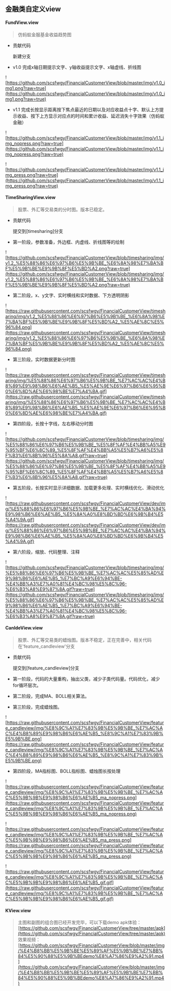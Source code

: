 ## 金融类自定义view

#### FundView.view

> 仿蚂蚁金服基金收益趋势图

* 贡献代码

    新建分支

* v1.0 完成x轴日期提示文字、y轴收益提示文字、x轴虚线、折线图

![https://github.com/scsfwgy/FinancialCustomerView/blob/master/img/v1.0_img1.png?raw=true](https://github.com/scsfwgy/FinancialCustomerView/blob/master/img/v1.0_img1.png?raw=true)

* v1.1 完成长按显示距离按下焦点最近的日期以及对应收益点十字、默认上方提示收益、按下上方显示对应点的时间和累计收益、延迟消失十字效果（仿蚂蚁金融）

![https://github.com/scsfwgy/FinancialCustomerView/blob/master/img/v1.1_img_nopress.png?raw=true](https://github.com/scsfwgy/FinancialCustomerView/blob/master/img/v1.1_img_nopress.png?raw=true)

![https://github.com/scsfwgy/FinancialCustomerView/blob/master/img/v1.1_img_press.png?raw=true](https://github.com/scsfwgy/FinancialCustomerView/blob/master/img/v1.1_img_press.png?raw=true)

#### TimeSharingView.view

> 股票、外汇等交易类的分时图。版本已稳定。

* 贡献代码

    提交到[timesharing]分支

* 第一阶段，参数准备，外边框、内虚线、折线图等的绘制

![https://github.com/scsfwgy/FinancialCustomerView/blob/timesharing/img/v1.2_%E5%88%86%E6%97%B6%E5%9B%BE_%E6%8A%98%E7%BA%BF%E5%9B%BE%E9%9B%8F%E5%BD%A2.png?raw=true](https://github.com/scsfwgy/FinancialCustomerView/blob/timesharing/img/v1.2_%E5%88%86%E6%97%B6%E5%9B%BE_%E6%8A%98%E7%BA%BF%E5%9B%BE%E9%9B%8F%E5%BD%A2.png?raw=true)

* 第二阶段，x、y文字、实时横线和实时数据、下方透明阴影

![https://raw.githubusercontent.com/scsfwgy/FinancialCustomerView/timesharing/img/v1.2_%E5%88%86%E6%97%B6%E5%9B%BE_%E6%8A%98%E7%BA%BF%E5%9B%BE%E9%9B%8F%E5%BD%A2_%E5%AE%8C%E5%96%84.png](https://raw.githubusercontent.com/scsfwgy/FinancialCustomerView/timesharing/img/v1.2_%E5%88%86%E6%97%B6%E5%9B%BE_%E6%8A%98%E7%BA%BF%E5%9B%BE%E9%9B%8F%E5%BD%A2_%E5%AE%8C%E5%96%84.png)

* 第三阶段，实时数据更新分时图

![https://raw.githubusercontent.com/scsfwgy/FinancialCustomerView/timesharing/img/%E5%88%86%E6%97%B6%E5%9B%BE_%E7%AC%AC%E4%B8%89%E9%98%B6%E6%AE%B5_%E5%AE%9E%E6%97%B6%E6%95%B0%E6%8D%AE%E6%98%BE%E7%A4%BA.gif](https://raw.githubusercontent.com/scsfwgy/FinancialCustomerView/timesharing/img/%E5%88%86%E6%97%B6%E5%9B%BE_%E7%AC%AC%E4%B8%89%E9%98%B6%E6%AE%B5_%E5%AE%9E%E6%97%B6%E6%95%B0%E6%8D%AE%E6%98%BE%E7%A4%BA.gif)

* 第四阶段，长按十字线，左右移动分时图

![https://github.com/scsfwgy/FinancialCustomerView/blob/timesharing/img/%E5%88%86%E6%97%B6%E5%9B%BE_%E5%8F%AF%E4%BB%A5%E9%95%BF%E6%8C%89_%E5%8F%AF%E4%BB%A5%E5%B7%A6%E5%8F%B3%E6%8B%96%E5%8A%A8.gif?raw=true](https://github.com/scsfwgy/FinancialCustomerView/blob/timesharing/img/%E5%88%86%E6%97%B6%E5%9B%BE_%E5%8F%AF%E4%BB%A5%E9%95%BF%E6%8C%89_%E5%8F%AF%E4%BB%A5%E5%B7%A6%E5%8F%B3%E6%8B%96%E5%8A%A8.gif?raw=true)

* 第五阶段，长按实时显示详细数据、加载更多处理、实时横线优化、滑动优化

![https://raw.githubusercontent.com/scsfwgy/FinancialCustomerView/dev/img/%E5%88%86%E6%97%B6%E5%9B%BE_%E7%AC%AC%E4%BA%94%E9%98%B6%E6%AE%B5_%E5%8A%A0%E8%BD%BD%E6%9B%B4%E5%A4%9A.gif](https://raw.githubusercontent.com/scsfwgy/FinancialCustomerView/dev/img/%E5%88%86%E6%97%B6%E5%9B%BE_%E7%AC%AC%E4%BA%94%E9%98%B6%E6%AE%B5_%E5%8A%A0%E8%BD%BD%E6%9B%B4%E5%A4%9A.gif)

* 第六阶段，缩放、代码整理、注释

![https://github.com/scsfwgy/FinancialCustomerView/blob/timesharing/img/%E5%88%86%E6%97%B6%E5%9B%BE_%E7%AC%AC%E5%85%AD%E9%98%B6%E6%AE%B5_%E7%BC%A9%E6%94%BE-%E4%BB%A3%E7%A0%81%E4%BC%98%E5%8C%96-%E6%B3%A8%E9%87%8A.gif?raw=true](https://github.com/scsfwgy/FinancialCustomerView/blob/timesharing/img/%E5%88%86%E6%97%B6%E5%9B%BE_%E7%AC%AC%E5%85%AD%E9%98%B6%E6%AE%B5_%E7%BC%A9%E6%94%BE-%E4%BB%A3%E7%A0%81%E4%BC%98%E5%8C%96-%E6%B3%A8%E9%87%8A.gif?raw=true)


#### CanldeView.view

> 股票、外汇等交易类的蜡烛图。版本不稳定，正在完善中，相关代码在'feature_candleview'分支

* 贡献代码

    提交到[feature_candleview]分支

* 第一阶段，代码的大量重构，抽出父类，减少子类代码量。代码优化，减少for循环层次。
* 第二阶段，完成MA、BOLL相关算法。
* 第三阶段，完成蜡烛图。

![https://raw.githubusercontent.com/scsfwgy/FinancialCustomerView/feature_candleview/img/%E8%9C%A1%E7%83%9B%E5%9B%BE_%E7%AC%AC%E4%B8%89%E9%98%B6%E6%AE%B5_%E8%9C%A1%E7%83%9B%E5%9B%BE.png](https://raw.githubusercontent.com/scsfwgy/FinancialCustomerView/feature_candleview/img/%E8%9C%A1%E7%83%9B%E5%9B%BE_%E7%AC%AC%E4%B8%89%E9%98%B6%E6%AE%B5_%E8%9C%A1%E7%83%9B%E5%9B%BE.png)


* 第四阶段，MA指标图、BOLL指标图、蜡烛图长按处理

![https://raw.githubusercontent.com/scsfwgy/FinancialCustomerView/feature_candleview/img/%E8%9C%A1%E7%83%9B%E5%9B%BE_%E7%AC%AC%E5%9B%9B%E9%98%B6%E6%AE%B5_ma_nopress.png](https://raw.githubusercontent.com/scsfwgy/FinancialCustomerView/feature_candleview/img/%E8%9C%A1%E7%83%9B%E5%9B%BE_%E7%AC%AC%E5%9B%9B%E9%98%B6%E6%AE%B5_ma_nopress.png)

![https://raw.githubusercontent.com/scsfwgy/FinancialCustomerView/feature_candleview/img/%E8%9C%A1%E7%83%9B%E5%9B%BE_%E7%AC%AC%E5%9B%9B%E9%98%B6%E6%AE%B5_ma_press.png](https://raw.githubusercontent.com/scsfwgy/FinancialCustomerView/feature_candleview/img/%E8%9C%A1%E7%83%9B%E5%9B%BE_%E7%AC%AC%E5%9B%9B%E9%98%B6%E6%AE%B5_ma_press.png)

![https://raw.githubusercontent.com/scsfwgy/FinancialCustomerView/feature_candleview/img/%E8%9C%A1%E7%83%9B%E5%9B%BE_%E7%AC%AC%E5%9B%9B%E9%98%B6%E6%AE%B5_gif.gif](https://raw.githubusercontent.com/scsfwgy/FinancialCustomerView/feature_candleview/img/%E8%9C%A1%E7%83%9B%E5%9B%BE_%E7%AC%AC%E5%9B%9B%E9%98%B6%E6%AE%B5_gif.gif)

#### KView.view
 
> 主图和副图的组合图已经开发完毕，可以下载demo apk体验：[https://github.com/scsfwgy/FinancialCustomerView/tree/master/apk](https://github.com/scsfwgy/FinancialCustomerView/tree/master/apk)
效果视频：[https://github.com/scsfwgy/FinancialCustomerView/blob/master/img/%E4%B8%BB%E5%9B%BE%E5%89%AF%E5%9B%BE%E7%BB%84%E5%90%88%E5%9B%BEdemo%E8%A7%86%E9%A2%91.mp4](https://github.com/scsfwgy/FinancialCustomerView/blob/master/img/%E4%B8%BB%E5%9B%BE%E5%89%AF%E5%9B%BE%E7%BB%84%E5%90%88%E5%9B%BEdemo%E8%A7%86%E9%A2%91.mp4)